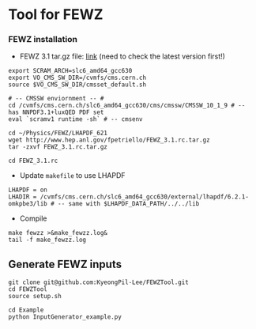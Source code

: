 # Tool for FEWZ

### FEWZ installation

* FEWZ 3.1 tar.gz file: [link](http://gate.hep.anl.gov/fpetriello/FEWZ.html) (need to check the latest version first!)

```
export SCRAM_ARCH=slc6_amd64_gcc630
export VO_CMS_SW_DIR=/cvmfs/cms.cern.ch
source $VO_CMS_SW_DIR/cmsset_default.sh

# -- CMSSW enviornment -- #
cd /cvmfs/cms.cern.ch/slc6_amd64_gcc630/cms/cmssw/CMSSW_10_1_9 # -- has NNPDF3.1+luxQED PDF set
eval `scramv1 runtime -sh` # -- cmsenv

cd ~/Physics/FEWZ/LHAPDF_621
wget http://www.hep.anl.gov/fpetriello/FEWZ_3.1.rc.tar.gz
tar -zxvf FEWZ_3.1.rc.tar.gz

cd FEWZ_3.1.rc

```

* Update ```makefile``` to use LHAPDF

```
LHAPDF = on
LHADIR = /cvmfs/cms.cern.ch/slc6_amd64_gcc630/external/lhapdf/6.2.1-omkpbe3/lib # -- same with $LHAPDF_DATA_PATH/../../lib
```

* Compile

```
make fewzz >&make_fewzz.log&
tail -f make_fewzz.log
```



## Generate FEWZ inputs

```
git clone git@github.com:KyeongPil-Lee/FEWZTool.git
cd FEWZTool
source setup.sh

cd Example
python InputGenerator_example.py
```

